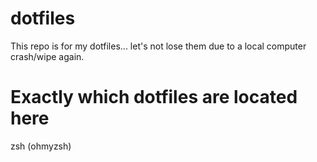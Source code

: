 # dotfiles
This repo is for my dotfiles... let's not lose them due to a local computer crash/wipe again.

# Exactly which dotfiles are located here
zsh (ohmyzsh)
